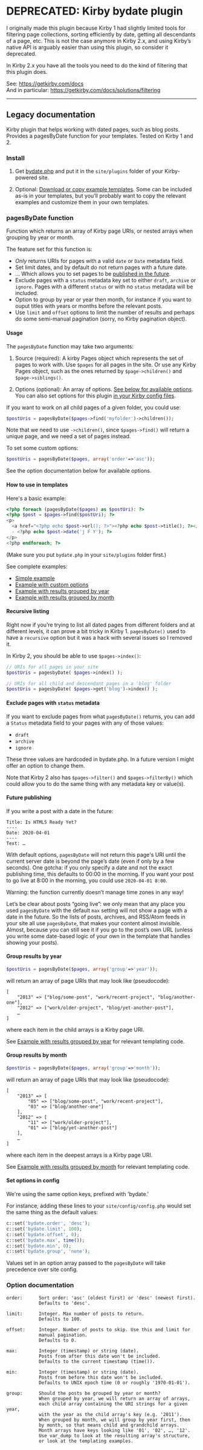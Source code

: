 DEPRECATED: Kirby bydate plugin
===============================

I originally made this plugin because Kirby 1 had slightly limited tools for filtering page collections, sorting efficiently by date, getting all descendants of a page, etc. This is not the case anymore in Kirby 2.x, and using Kirby’s native API is arguably easier than using this plugin, so consider it deprecated.

In Kirby 2.x you have all the tools you need to do the kind of filtering that this plugin does.

See: https://getkirby.com/docs  
And in particular: https://getkirby.com/docs/solutions/filtering

---

## Legacy documentation

Kirby plugin that helps working with dated pages, such as blog posts. Provides a pagesByDate function for your templates. Tested on Kirby 1 and 2.

### Install

1. Get [bydate.php](plugins/bydate.php) and put it in the `site/plugins` folder of your Kirby-powered site.

2. Optional: [Download or copy example templates](templates/). Some can be included as-is in your templates, but you’ll probably want to copy the relevant examples and customize them in your own templates.

### pagesByDate function

Function which returns an array of Kirby page URIs, or nested arrays when grouping by year or month.

The feature set for this function is:

- *Only* returns URIs for pages with a valid `date` or `Date` metadata field.
- Set limit dates, and by default do not return pages with a future date.
- … Which allows you to set pages to be [published in the future](#future-publishing).
- Exclude pages with a `status` metadata key set to either `draft`, `archive` or `ignore`. Pages with a different `status` or with no `status` metadata will be included.
- Option to group by year or year then month, for instance if you want to ouput titles with years or months before the relevant posts.
- Use `limit` and `offset` options to limit the number of results and perhaps do some semi-manual pagination (sorry, no Kirby pagination object).

#### Usage

The `pagesByDate` function may take two arguments:

1. Source (required): A kirby Pages object which represents the set of pages to work with. Use `$pages` for all pages in the site. Or use any Kirby Pages object, such as the ones returned by `$page->children()` and `$page->siblings()`.

2. Options (optional): An array of options. [See below for available options](#option-documentation). You can also set options for this plugin [in your Kirby config files](#set-options-in-config).

If you want to work on all child pages of a given folder, you could use:

```php
$postUris = pagesByDate($pages->find('myfolder')->children());
```

Note that we need to use `->children()`, since `$pages->find()` will return a unique page, and we need a set of pages instead.

To set some custom options:

```php
$postUris = pagesByDate($pages, array('order'=>'asc'));
```

See the option documentation below for available options.

#### How to use in templates

Here's a basic example:

```php
<?php foreach (pagesByDate($pages) as $postUri): ?>
<?php $post = $pages->find($postUri); ?>
<p>
  <a href="<?php echo $post->url(); ?>"><?php echo $post->title(); ?></a>
  - <?php echo $post->date('j F Y'); ?>
</p>
<?php endforeach; ?>
```

(Make sure you put `bydate.php` in your `site/plugins` folder first.)

See complete examples:

- [Simple example](templates/bydate-basic.php)
- [Example with custom options](templates/bydate-options.php)
- [Example with results grouped by year](templates/bydate-years.php)
- [Example with results grouped by month](templates/bydate-months.php)

#### Recursive listing

Right now if you’re trying to list all dated pages from different folders and at different levels, it can prove a bit tricky in Kirby 1. `pagesByDate()` used to have a `recursive` option but it was a hack with several issues so I removed it.

In Kirby 2, you should be able to use `$pages->index()`:

```php
// URIs for all pages in your site
$postUris = pagesbyDate( $pages->index() );

// URIs for all child and descendant pages in a 'blog' folder
$postUris = pagesbyDate( $pages->get('blog')->index() );
```

#### Exclude pages with `status` metadata

If you want to exclude pages from what `pagesByDate()` returns, you can add a `Status` metadata field to your pages with any of those values:

- `draft`
- `archive`
- `ignore`

These three values are hardcoded in bydate.php. In a future version I might offer an option to change them.

Note that Kirby 2 also has `$pages->filter()` and `$pages->filterBy()` which could allow you to do the same thing with any metadata key or value(s).

#### Future publishing

If you write a post with a date in the future:

    Title: Is HTML5 Ready Yet?
    ----
    Date: 2020-04-01
    ----
    Text: …

With default options, `pagesByDate` will not return this page's URI until the current server date is beyond the page’s date (even if only by a few seconds). One gotcha: if you only specify a date and not the exact publishing time, this defaults to 00:00 in the morning. If you want your post to go live at 8:00 in the morning, you could use `2020-04-01 8:00`.

Warning: the function currently doesn’t manage time zones in any way!

Let’s be clear about posts “going live”: we only mean that any place you used `pagesByDate` with the default `max` setting will not show a page with a date in the future. So the lists of posts, archives, and RSS/Atom feeds in your site all use `pagesByDate`, that makes your content almost invisible. Almost, because you can still see it if you go to the post’s own URL (unless you write some date-based logic of your own in the template that handles showing your posts).

#### Group results by year

```php
$postUris = pagesByDate($pages, array('group'=>'year'));
```

will return an array of page URIs that may look like (pseudocode):

    [
        "2013" => ["blog/some-post", "work/recent-project", "blog/another-one"],
        "2012" => ["work/older-project", "blog/yet-another-post"],
        …
    ]

where each item in the child arrays is a Kirby page URI.

See [Example with results grouped by year](templates/bydate-years.php) for relevant templating code.

#### Group results by month

```php
$postUris = pagesByDate($pages, array('group'=>'month'));
```

will return an array of page URIs that may look like (pseudocode):

    [
        "2013" => [
            "05" => ["blog/some-post", "work/recent-project"],
            "03" => ["blog/another-one"]
        ],
        "2012" => [
            "11" => ["work/older-project"],
            "01" => ["blog/yet-another-post"]
        ],
        …
    ]

where each item in the deepest arrays is a Kirby page URI.

See [Example with results grouped by month](templates/bydate-months.php) for relevant templating code.

#### Set options in config

We're using the same option keys, prefixed with 'bydate.'

For instance, adding these lines to your `site/config/config.php` would set the same thing as the default values:

```php
c::set('bydate.order', 'desc');
c::set('bydate.limit', 100);
c::set('bydate.offset', 0);
c::set('bydate.max', time());
c::set('bydate.min', 0);
c::set('bydate.group', 'none');
```

Values set in an option array passed to the `pagesByDate` will take precedence over site config.

### Option documentation

    order:      Sort order: 'asc' (oldest first) or 'desc' (newest first).
                Defaults to 'desc'.
    
    limit:      Integer. Max number of posts to return.
                Defaults to 100.
    
    offset:     Integer. Number of posts to skip. Use this and limit for
                manual pagination.
                Defaults to 0.
    
    max:        Integer (timestamp) or string (date).
                Posts from after this date won't be included.
                Defaults to the current timestamp (time()).
    
    min:        Integer (timestamp) or string (date).
                Posts from before this date won't be included.
                Defaults to UNIX epoch time (0 or roughly '1970-01-01').
    
    group:      Should the posts be grouped by year or month?
                When grouped by year, we will return an array of arrays,
                each child array containing the URI strings for a given year,
                with the year as the child array's key (e.g. '2011').
                When grouped by month, we will group by year first, then
                by month, so that means child and grandchild arrays.
                Month arrays have keys looking like '01', '02', …, '12'.
                Use var_dump to look at the resulting array's structure,
                or look at the templating examples.

